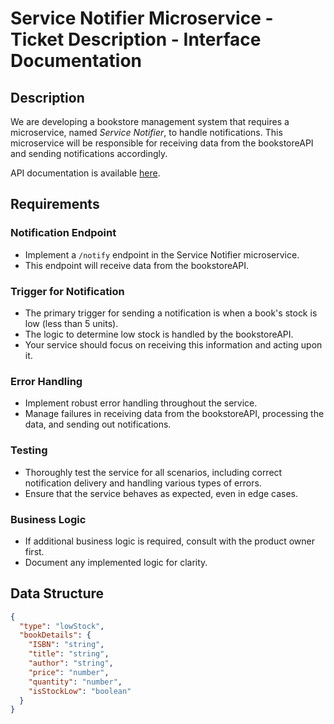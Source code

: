 # Service Notifier Microservice - Ticket Description - Interface Documentation

## Description

We are developing a bookstore management system that requires a microservice, named *Service Notifier*, to handle notifications. This microservice will be responsible for receiving data from the bookstoreAPI and sending notifications accordingly.

API documentation is available [here](https://papplukacs.atlassian.net/jira/software/projects/BOOK/boards/1?selectedIssue=BOOK-9).

## Requirements

### Notification Endpoint
- Implement a `/notify` endpoint in the Service Notifier microservice.
- This endpoint will receive data from the bookstoreAPI.

### Trigger for Notification
- The primary trigger for sending a notification is when a book's stock is low (less than 5 units).
- The logic to determine low stock is handled by the bookstoreAPI.
- Your service should focus on receiving this information and acting upon it.

### Error Handling
- Implement robust error handling throughout the service.
- Manage failures in receiving data from the bookstoreAPI, processing the data, and sending out notifications.

### Testing
- Thoroughly test the service for all scenarios, including correct notification delivery and handling various types of errors.
- Ensure that the service behaves as expected, even in edge cases.

### Business Logic
- If additional business logic is required, consult with the product owner first.
- Document any implemented logic for clarity.

## Data Structure

```json
{
  "type": "lowStock",
  "bookDetails": {
    "ISBN": "string",
    "title": "string",
    "author": "string",
    "price": "number",
    "quantity": "number",
    "isStockLow": "boolean"
  }
}